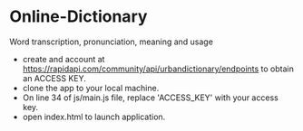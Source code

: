 # Online-Dictionary
Word transcription, pronunciation, meaning and usage

* create and account at https://rapidapi.com/community/api/urbandictionary/endpoints to obtain an ACCESS KEY.
* clone the app to your local machine.
* On line 34 of js/main.js file, replace 'ACCESS_KEY' with your access key.
* open index.html to launch application.
